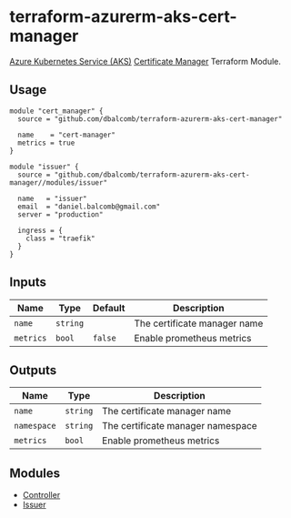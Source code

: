 # terraform-azurerm-aks-cert-manager

[Azure Kubernetes Service (AKS)](https://azure.microsoft.com/en-gb/services/kubernetes-service/)
[Certificate Manager](https://cert-manager.io) Terraform Module.

## Usage

```hcl
module "cert_manager" {
  source = "github.com/dbalcomb/terraform-azurerm-aks-cert-manager"

  name    = "cert-manager"
  metrics = true
}

module "issuer" {
  source = "github.com/dbalcomb/terraform-azurerm-aks-cert-manager//modules/issuer"

  name   = "issuer"
  email  = "daniel.balcomb@gmail.com"
  server = "production"

  ingress = {
    class = "traefik"
  }
}
```

## Inputs

| Name      | Type     | Default | Description                                |
| --------- | -------- | ------- | ------------------------------------------ |
| `name`    | `string` |         | The certificate manager name               |
| `metrics` | `bool`   | `false` | Enable prometheus metrics                  |

## Outputs

| Name        | Type     | Description                       |
| ----------- | -------- | --------------------------------- |
| `name`      | `string` | The certificate manager name      |
| `namespace` | `string` | The certificate manager namespace |
| `metrics`   | `bool`   | Enable prometheus metrics         |

## Modules

- [Controller](modules/controller/README.md)
- [Issuer](modules/issuer/README.md)

